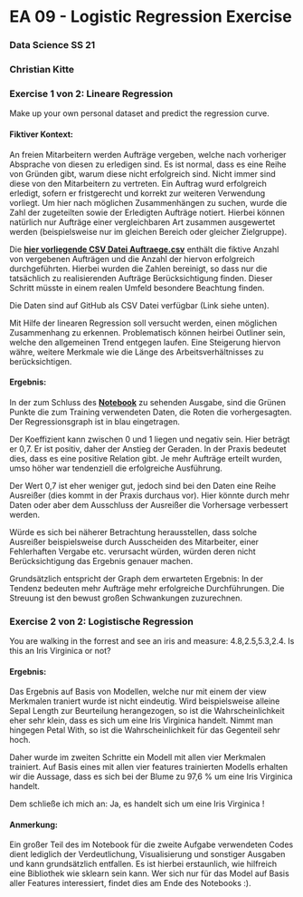 # EA 09 - Logistic Regression Exercise
### Data Science SS 21
### Christian Kitte 

### Exercise 1 von 2: Lineare Regression

Make up your own personal dataset and predict the regression curve.

#### Fiktiver Kontext:
An freien Mitarbeitern werden Aufträge vergeben, welche nach vorheriger Absprache von diesen zu erledigen sind. Es ist normal, dass es eine Reihe von Gründen gibt, warum diese nicht erfolgreich sind. Nicht immer sind diese von den Mitarbeitern zu vertreten. Ein Auftrag wurd erfolgreich erledigt, sofern er fristgerecht und korrekt zur weiteren Verwendung vorliegt. Um hier nach möglichen Zusammenhängen zu suchen, wurde die Zahl der zugeteilten sowie der Erledigten Aufträge notiert. Hierbei können natürlich nur Aufträge einer vergleichbaren Art zusammen ausgewertet werden (beispielsweise nur im gleichen Bereich oder gleicher Zielgruppe).

Die [**hier vorliegende CSV Datei Auftraege.csv**](https://github.com/ChristianKitte/HelloRegression/blob/main/Auftraege.csv) enthält die fiktive Anzahl von vergebenen Aufträgen und die Anzahl der hiervon erfolgreich durchgeführten. Hierbei wurden die Zahlen bereinigt, so dass nur die tatsächlich zu realisierenden Aufträge Berücksichtigung finden. Dieser Schritt müsste in einem realen Umfeld besondere Beachtung finden. 

Die Daten sind auf GitHub als CSV Datei verfügbar (Link siehe unten).

Mit Hilfe der linearen Regression soll versucht werden, einen möglichen Zusammenhang zu erkennen. Problematisch können heirbei Outliner sein, welche den allgemeinen Trend entgegen laufen. Eine Steigerung hiervon währe, weitere Merkmale wie die Länge des Arbeitsverhältnisses zu berücksichtigen.

#### Ergebnis:
In der zum Schluss des [**Notebook**](https://github.com/ChristianKitte/HelloRegression/blob/main/Linear_Regression.ipynb) zu sehenden Ausgabe, sind die Grünen Punkte die zum Training verwendeten Daten, die Roten die vorhergesagten. Der Regressionsgraph ist in blau eingetragen.

Der Koeffizient kann zwischen 0 und 1 liegen und negativ sein. Hier beträgt er 0,7. Er ist positiv, daher der Anstieg der Geraden. In der Praxis bedeutet dies, dass es eine positive Relation gibt. Je mehr Aufträge erteilt wurden, umso höher war tendenziell die erfolgreiche Ausführung.

Der Wert 0,7 ist eher weniger gut, jedoch sind bei den Daten eine Reihe Ausreißer (dies kommt in der Praxis durchaus vor). Hier könnte durch mehr Daten oder aber dem Ausschluss der Ausreißer die Vorhersage verbessert werden.

Würde es sich bei näherer Betrachtung herausstellen, dass solche Ausreißer beispielsweise durch Ausscheiden des Mitarbeiter, einer Fehlerhaften Vergabe etc. verursacht würden, würden deren nicht Berücksichtigung das Ergebnis genauer machen.

Grundsätzlich entspricht der Graph dem erwarteten Ergebnis: In der Tendenz bedeuten mehr Aufträge mehr erfolgreiche Durchführungen. Die Streuung ist den bewust großen Schwankungen zuzurechnen.

### Exercise 2 von 2: Logistische Regression

You are walking in the forrest and see an iris and measure: 4.8,2.5,5.3,2.4.
Is this an Iris Virginica or not? 

#### Ergebnis:

Das Ergebnis auf Basis von Modellen, welche nur mit einem der view Merkmalen traniert wurde ist nicht eindeutig. Wird beispielsweise alleine Sepal Length zur Beurteilung herangezogen, so ist die Wahrscheinlichkeit eher sehr klein, dass es sich um eine Iris Virginica handelt. Nimmt man hingegen Petal With, so ist die Wahrscheinlichkeit für das Gegenteil sehr hoch.

Daher wurde im zweiten Schritte ein Modell mit allen vier Merkmalen trainiert. Auf Basis eines mit allen vier features trainierten Modells erhalten wir die Aussage, dass es sich bei der Blume zu 97,6 % um eine Iris Virginica handelt.

Dem schließe ich mich an: Ja, es handelt sich um eine Iris Virginica !

#### Anmerkung:

Ein großer Teil des im Notebook für die zweite Aufgabe verwendeten Codes dient lediglich der Verdeutlichung, Visualisierung und sonstiger Ausgaben und kann grundsätzlich entfallen. Es ist hierbei erstaunlich, wie hilfreich eine Bibliothek wie sklearn sein kann. Wer sich nur für das Model auf Basis aller Features interessiert, findet dies am Ende des Notebooks :).

